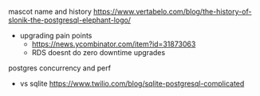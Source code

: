 mascot name and history
https://www.vertabelo.com/blog/the-history-of-slonik-the-postgresql-elephant-logo/


- upgrading pain points
	- https://news.ycombinator.com/item?id=31873063
	- RDS doesnt do zero downtime upgrades

postgres concurrency and perf
- vs sqlite https://www.twilio.com/blog/sqlite-postgresql-complicated